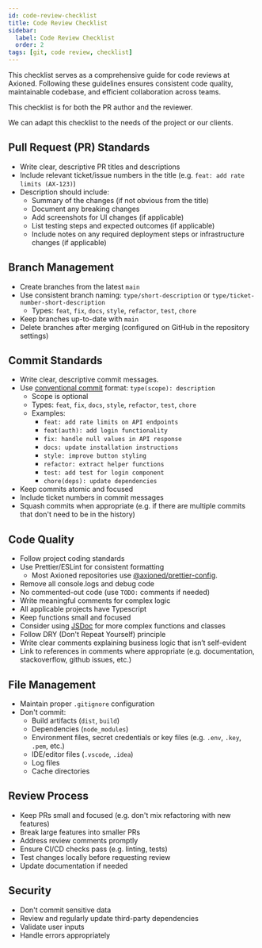 ```yaml
---
id: code-review-checklist
title: Code Review Checklist
sidebar:
  label: Code Review Checklist
  order: 2
tags: [git, code review, checklist]
---
```


This checklist serves as a comprehensive guide for code reviews at Axioned. Following these guidelines ensures consistent code quality, maintainable codebase, and efficient collaboration across teams.

This checklist is for both the PR author and the reviewer.

We can adapt this checklist to the needs of the project or our clients.

## Pull Request (PR) Standards

- Write clear, descriptive PR titles and descriptions
- Include relevant ticket/issue numbers in the title (e.g. `feat: add rate limits (AX-123)`)
- Description should include:
  - Summary of the changes (if not obvious from the title)
  - Document any breaking changes
  - Add screenshots for UI changes (if applicable)
  - List testing steps and expected outcomes (if applicable)
  - Include notes on any required deployment steps or infrastructure changes (if applicable)

## Branch Management

- Create branches from the latest `main`
- Use consistent branch naming: `type/short-description` or  `type/ticket-number-short-description`
  - Types: `feat`, `fix`, `docs`, `style`, `refactor`, `test`, `chore`
- Keep branches up-to-date with `main`
- Delete branches after merging (configured on GitHub in the repository settings)

## Commit Standards

- Write clear, descriptive commit messages.
- Use [conventional commit](https://www.conventionalcommits.org/) format: `type(scope): description`
  - Scope is optional
  - Types: `feat`, `fix`, `docs`, `style`, `refactor`, `test`, `chore`
  - Examples:
    - `feat: add rate limits on API endpoints`
    - `feat(auth): add login functionality`
    - `fix: handle null values in API response`
    - `docs: update installation instructions`
    - `style: improve button styling`
    - `refactor: extract helper functions`
    - `test: add test for login component`
    - `chore(deps): update dependencies`
- Keep commits atomic and focused
- Include ticket numbers in commit messages
- Squash commits when appropriate (e.g. if there are multiple commits that don't need to be in the history)

## Code Quality

- Follow project coding standards
- Use Prettier/ESLint for consistent formatting
  - Most Axioned repositories use [@axioned/prettier-config](https://www.npmjs.com/package/@axioned/prettier-config).
- Remove all console.logs and debug code
- No commented-out code (use `TODO:` comments if needed)
- Write meaningful comments for complex logic
- All applicable projects have Typescript
- Keep functions small and focused
- Consider using [JSDoc](https://www.typescriptlang.org/docs/handbook/jsdoc-supported-types.html) for more complex functions and classes
- Follow DRY (Don't Repeat Yourself) principle
- Write clear comments explaining business logic that isn’t self-evident
- Link to references in comments where appropriate (e.g. documentation, stackoverflow, github issues, etc.)

## File Management

- Maintain proper `.gitignore` configuration
- Don't commit:
  - Build artifacts (`dist`, `build`)
  - Dependencies (`node_modules`)
  - Environment files, secret credentials or key files (e.g. `.env`, `.key`, `.pem`, etc.)
  - IDE/editor files (`.vscode`, `.idea`)
  - Log files
  - Cache directories

## Review Process

- Keep PRs small and focused (e.g. don't mix refactoring with new features)
- Break large features into smaller PRs
- Address review comments promptly
- Ensure CI/CD checks pass (e.g. linting, tests)
- Test changes locally before requesting review
- Update documentation if needed

## Security

- Don't commit sensitive data
- Review and regularly update third-party dependencies
- Validate user inputs
- Handle errors appropriately
